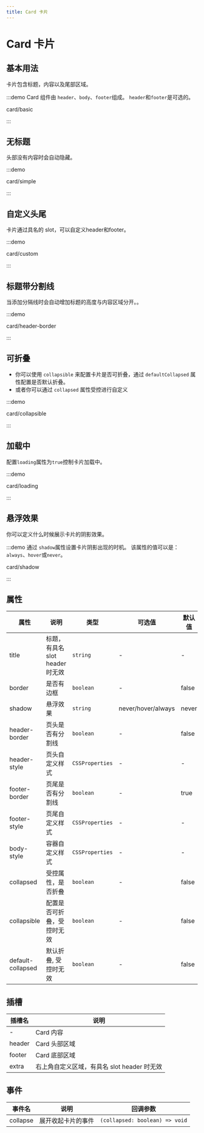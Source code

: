 ```yaml
---
title: Card 卡片
---
```


# Card 卡片

## 基本用法

卡片包含标题，内容以及尾部区域。

:::demo Card 组件由 `header`、`body`、`footer`组成。 `header`和`footer`是可选的。

card/basic

:::

## 无标题

头部没有内容时会自动隐藏。

:::demo

card/simple

:::

## 自定义头尾

卡片通过具名的 slot，可以自定义header和footer。

:::demo

card/custom

:::

## 标题带分割线

当添加分隔线时会自动增加标题的高度与内容区域分开。。

:::demo

card/header-border

:::

## 可折叠

+ 你可以使用 `collapsible` 来配置卡片是否可折叠，通过 `defaultCollapsed` 属性配置是否默认折叠。
+ 或者你可以通过 `collapsed` 属性受控进行自定义

:::demo

card/collapsible

:::

## 加载中

配置`loading`属性为`true`控制卡片加载中。

:::demo

card/loading

:::

## 悬浮效果

你可以定义什么时候展示卡片的阴影效果。

:::demo 通过 `shadow`属性设置卡片阴影出现的时机。 该属性的值可以是：`always`、`hover`或`never`。

card/shadow

:::

## 属性

| 属性             | 说明                                        | 类型            | 可选值             | 默认值 |
| ---------------- | ------------------------------------------- | --------------- | ------------------ | ------ |
| title            | 标题，有具名 slot header 时无效             | `string`        | -                  | -      |
| border           | 是否有边框                                  | `boolean`       | -                  | false  |
| shadow           | 悬浮效果                                    | `string`        | never/hover/always | never  |
| header-border     | 页头是否有分割线                            | `boolean`       | -                  | false  |
| header-style      | 页头自定义样式                              | `CSSProperties` | -                  | -      |
| footer-border     | 页尾是否有分割线                            | `boolean`       | -                  | true  |
| footer-style      | 页尾自定义样式                              | `CSSProperties` | -                  | -      |
| body-style        | 容器自定义样式                              | `CSSProperties` | -                  | -      |
| collapsed        | 受控属性，是否折叠                          | `boolean`       | -                  | false  |
| collapsible      | 配置是否可折叠，受控时无效                  | `boolean`       | -                  | false  |
| default-collapsed | 默认折叠, 受控时无效                        | `boolean`       | -                  | false  |

## 插槽

| 插槽名	   | 说明          |
| ------ | ------------- |
| -      | Card 内容     |
| header | Card 头部区域 |
| footer | Card 底部区域 |
| extra  | 右上角自定义区域，有具名 slot header 时无效 |

## 事件

| 事件名	     | 说明                           | 回调参数                       |
| -------- | ------------------------------ | ------------------------------ |
| collapse | 展开收起卡片的事件 | `(collapsed: boolean) => void` |